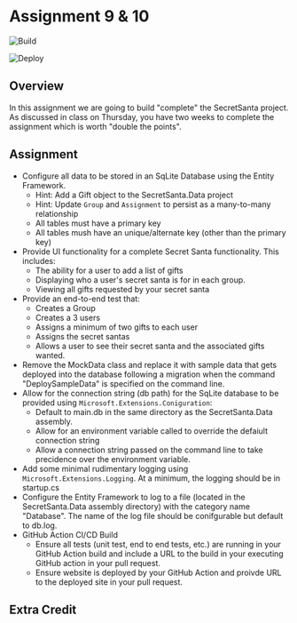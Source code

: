 ﻿# Assignment 9 & 10

![Build](../../workflows/Build-Test/badge.svg)

![Deploy](../../workflows/Deploy/badge.svg)

## Overview

In this assignment we are going to build "complete" the SecretSanta project. As discussed in class on Thursday, you have two weeks to complete the assignment which is worth "double the points".

## Assignment

- Configure all data to be stored in an SqLite Database using the Entity Framework.
  - Hint: Add a Gift object to the SecretSanta.Data project
  - Hint: Update `Group` and `Assignment` to persist as a many-to-many relationship
  - All tables must have a primary key
  - All tables mush have an unique/alternate key (other than the primary key)
- Provide UI functionality for a complete Secret Santa functionality.
  This includes:
  - The ability for a user to add a list of gifts
  - Displaying who a user's secret santa is for in each group.
  - Viewing all gifts requested by your secret santa
- Provide an end-to-end test that:
  - Creates a Group
  - Creates a 3 users
  - Assigns a minimum of two gifts to each user
  - Assigns the secret santas
  - Allows a user to see their secret santa and the associated gifts wanted.
- Remove the MockData class and replace it with sample data that gets deployed into the database following a migration when the command "DeploySampleData" is specified on the command line.
- Allow for the connection string (db path) for the SqLite database to be provided using `Microsoft.Extensions.Coniguration`:
  - Default to main.db in the same directory as the SecretSanta.Data assembly.
  - Allow for an environment variable called to override the defaiult connection string
  - Allow a connection string passed on the command line to take precidence over the environment variable.
- Add some minimal rudimentary logging using `Microsoft.Extensions.Logging`. At a minimum, the logging should be in startup.cs
- Configure the Entity Framework to log to a file (located in the SecretSanta.Data assembly directory) with the category name "Database". The name of the log file should be conifgurable but default to db.log.
- GitHub Action CI/CD Build
  - Ensure all tests (unit test, end to end tests, etc.) are running in your GitHub Action build and include a URL to the build in your executing GitHub action in your pull request.
  - Ensure website is deployed by your GitHub Action and proivde URL to the deployed site in your pull request.

## Extra Credit
